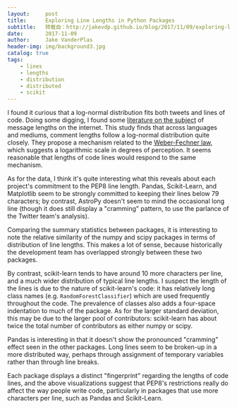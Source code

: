 ```yaml
---
layout:     post
title:      Exploring Line Lengths in Python Packages
subtitle:   转载自：http://jakevdp.github.io/blog/2017/11/09/exploring-line-lengths-in-python-packages/
date:       2017-11-09
author:     Jake VanderPlas
header-img: img/background3.jpg
catalog: true
tags:
    - lines
    - lengths
    - distribution
    - distributed
    - scikit
---
```


I found it curious that a log-normal distribution fits both tweets and lines of code. Doing some digging, I found some [literature on the subject](https://epjdatascience.springeropen.com/articles/10.1140/epjds14) of message lengths on the internet. This study finds that across languages and mediums, comment lengths follow a log-normal distribution quite closely. They propose a mechanism related to the [Weber-Fechner law](https://en.wikipedia.org/wiki/Weber%E2%80%93Fechner_law), which suggests a logarithmic scale in degrees of perception. It seems reasonable that lengths of code lines would respond to the same mechanism.

As for the data, I think it's quite interesting what this reveals about each project's commitment to the PEP8 line length.
Pandas, Scikit-Learn, and Matplotlib seem to be strongly committed to keeping their lines below 79 characters; by contrast, AstroPy doesn't seem to mind the occasional long line (though it does still display a "cramming" pattern, to use the parlance of the Twitter team's analysis).

Comparing the summary statistics between packages, it is interesting to note the relative similarity of the numpy and scipy packages in terms of distribution of line lengths. This makes a lot of sense, because historically the development team has overlapped strongly between these two packages.

By contrast, scikit-learn tends to have around 10 more characters per line, and a much wider distribution of typical line lengths. I suspect the length of the lines is due to the nature of scikit-learn's code: it has relatively long class names (e.g. `RandomForestClassifier`) which are used frequently throughout the code. The prevalence of classes also adds a four-space indentation to much of the package.
As for the larger standard deviation, this may be due to the larger pool of contributors: scikit-learn has about twice the total number of contributors as either numpy or scipy.

Pandas is interesting in that it doesn't show the pronounced "cramming" effect seen in the other packages. Long lines seem to be broken-up in a more distributed way, perhaps through assignment of temporary variables rather than through line breaks.

Each package displays a distinct "fingerprint" regarding the lengths of code lines, and the above visualizations suggest that PEP8's restrictions really do affect the way people write code, particularly in packages that use more characters per line, such as Pandas and Scikit-Learn.
